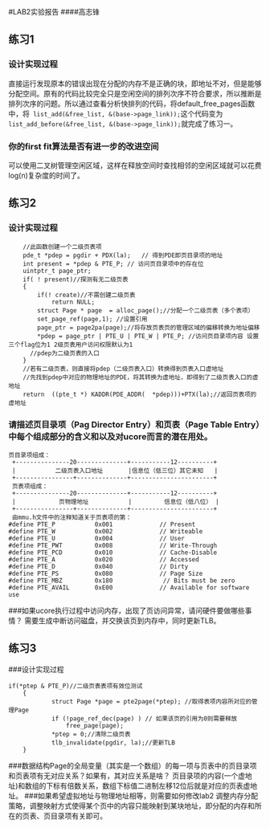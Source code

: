 #LAB2实验报告
####高志锋


## 练习1

### 设计实现过程

直接运行发现原本的错误出现在分配的内存不是正确的块，即地址不对，但是能够分配空间。原有的代码比较完全只是空闲空间的排列次序不符合要求，所以推断是排列次序的问题。所以通过查看分析快排列的代码，将default_free_pages函数中，将``` list_add(&free_list, &(base->page_link));```这个代码变为```list_add_before(&free_list, &(base->page_link));```就完成了练习一。

### 你的first fit算法是否有进一步的改进空间
可以使用二叉树管理空闲区域，这样在释放空间时查找相邻的空闲区域就可以花费log(n)复杂度的时间了。

## 练习2
### 设计实现过程

```
	//此函数创建一个二级页表项
    pde_t *pdep = pgdir + PDX(la);   // 得到PDE即页目录项的地址
    int present = *pdep & PTE_P; // 访问页目录项中的存在位
    uintptr_t page_ptr;
    if( ! present)//探测有无二级页表
    {
    	if(! create)//不需创建二级页表
    		return NULL;
    	struct Page * page  = alloc_page();//分配一个二级页表（多个表项）
    	set_page_ref(page,1); //设置引用
    	page_ptr = page2pa(page);//将存放页表页的管理区域的偏移转换为地址偏移
        *pdep = page_ptr | PTE_U | PTE_W | PTE_P; //访问页目录项内容 设置三个flag位为1 2级页表用户访问权限默认为1
      //pdep为二级页表的入口
    }
    //若有二级页表，则直接将pdep（二级页表入口）转换得到页表入口虚地址
    //先找到pdep中对应的物理地址的PDE，将其转换为虚地址，即得到了二级页表入口的虚地址
    return  ((pte_t *) KADDR(PDE_ADDR(  *pdep)))+PTX(la);//返回页表项的虚地址
```
### 请描述页目录项（Pag Director Entry）和页表（Page Table Entry）中每个组成部分的含义和以及对ucore而言的潜在用处。

```
页目录项组成：
 +---------------20--------------+-----------12----------+
 |           二级页表入口地址       |信息位（低三位）其它未知   |
 +----------------+--------------+-----------------------+
 页表项组成：
 +---------------20--------------+-----------12----------+
 |            页物理地址           |         信息位（低八位） |
 +----------------+--------------+-----------------------+
 由mmu.h文件中的注释知道关于页表项的第：
#define PTE_P           0x001             // Present
#define PTE_W           0x002             // Writeable
#define PTE_U           0x004             // User
#define PTE_PWT         0x008             // Write-Through
#define PTE_PCD         0x010             // Cache-Disable
#define PTE_A           0x020             // Accessed
#define PTE_D           0x040             // Dirty
#define PTE_PS          0x080             // Page Size
#define PTE_MBZ         0x180       	   // Bits must be zero
#define PTE_AVAIL       0xE00             // Available for software use
```

###如果ucore执行过程中访问内存，出现了页访问异常，请问硬件要做哪些事情？
需要生成中断访问磁盘，并交换该页到内存中，同时更新TLB。
## 练习3
###设计实现过程
```
if(*ptep & PTE_P)//二级页表表项有效位测试
	{
			struct Page *page = pte2page(*ptep); //取得表项内容所对应的管理Page
			if (!page_ref_dec(page) ) // 如果该页的引用为0则需要释放
				free_page(page);
			*ptep = 0;//清除二级页表
			tlb_invalidate(pgdir, la);//更新TLB
	}
```
###数据结构Page的全局变量（其实是一个数组）的每一项与页表中的页目录项和页表项有无对应关系？如果有，其对应关系是啥？
页目录项的内容(一个虚地址)和数组的下标有倍数关系，数组下标值二进制左移12位后就是对应的页表虚地址。
###如果希望虚拟地址与物理地址相等，则需要如何修改lab2
调整内存分配策略，调整映射方式使得某个页中的内容只能映射到某块地址，即分配的内存和所在的页表、页目录项有关即可。
